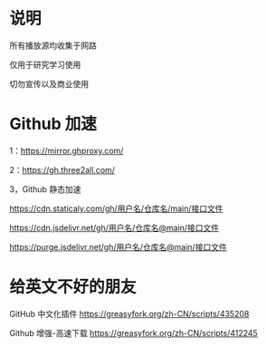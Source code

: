 # 说明
所有播放源均收集于网路

仅用于研究学习使用

切勿宣传以及商业使用
# Github 加速
1：https://mirror.ghproxy.com/

2：https://gh.three2all.com/

3，Github 静态加速

https://cdn.staticaly.com/gh/用户名/仓库名/main/接口文件

https://cdn.jsdelivr.net/gh/用户名/仓库名@main/接口文件

https://purge.jsdelivr.net/gh/用户名/仓库名@main/接口文件
# 给英文不好的朋友

GitHub 中文化插件 
https://greasyfork.org/zh-CN/scripts/435208

Github 增强-高速下载
https://greasyfork.org/zh-CN/scripts/412245
